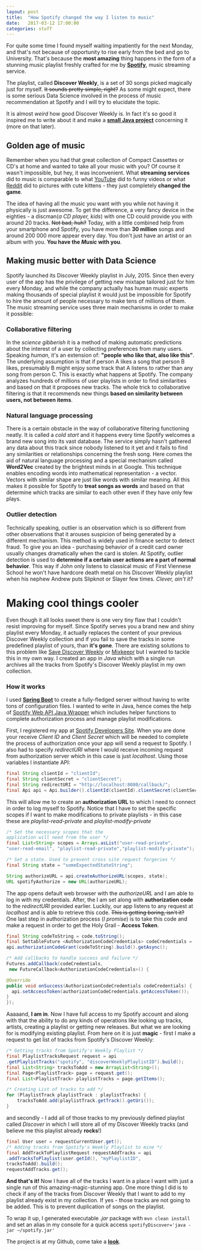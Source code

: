 ```yaml
---
layout: post
title:  "How Spotify changed the way I listen to music"
date:   2017-03-12 17:00:00
categories: stuff
---
```

For quite some time I found myself waiting impatiently for the next Monday, and
that's not because of opportunity to rise early from the bed and go to University.
That's because the **most amazing** thing happens in the form of a stunning music
playlist freshly crafted for me by **[Spotify](https://www.spotify.com)**, music streaming service.

The playlist, called **Discover Weekly**, is a set of 30 songs picked magically just
for myself. ~~It sounds pretty simple, right?~~ As some might expect, there is some serious Data
Science involved in the process of music recommendation at Spotify and I will try to elucidate the topic.

It is almost *weird* how good Discover Weekly is. In fact it's so good it inspired me to
write about it and make a **[small Java project](https://github.com/dyngosz/spotify-discover-playlist)** concerning it (more on that later).


## Golden age of music
Remember when you had that great collection of Compact Cassettes or CD's at home and wanted to take
all your music with you?
Of course it wasn't impossible, but hey, it was inconvenient.
What **streaming services** did to music is comparable to what [YouTube](https://www.youtube.com/results?search_query=funny+video) did to funny videos or what
[Reddit](https://www.reddit.com/r/cats/) did to pictures with cute kittens - they just completely **changed the game**.

The idea of having all the music you want with you while not having it physically is just awesome.
To get the difference, a very fancy device in the eighties - a discman(*a CD player, kids*) with one CD could provide you with around 20 tracks. ~~Not bad, huh?~~ Today, with a little combined help from
your smartphone and Spotify, you have more than **30 million** songs and around 200 000 more appear every day.
You don't just have an artist or an album with you. **You have the *Music* with you**.

## Making music better with Data Science
Spotify launched its Discover Weekly playlist in July, 2015. Since then every user of the app has the
privilege of getting new mixtape tailored just for him every Monday, and while the company actually has
human music experts making thousands of special playlist it would just be impossible for Spotify to hire
the amount of people necessary to make tens of millions of them. The music streaming service uses three
main mechanisms in order to make it possible:
### Collaborative filtering
In the *science gibberish* it is a method of making automatic predictions about the interest of a user
by collecting preferences from many users. Speaking *human*, it's an extension of: **"people who like
that, also like this"**. The underlying assumption is that if person A likes a song that person B likes,
presumably B might enjoy some track that A listens to rather than any song from person C.
This is exactly what happens at Spotify. The company analyzes hundreds of millions of user playlists in order to find similarities and based on that it proposes new tracks.
The whole trick to collaborative filtering is that it recommends
new things **based on similarity between users, not between items**.
### Natural language processing
There is a certain obstacle in the way of collaborative filtering functioning neatly.
It is called a *cold start* and it happens every time Spotify welcomes a brand new song into its
vast database. The service simply hasn't gathered any data about this track since nobody
listened to it yet and it fails to find any similarities or relationships concerning the fresh song.
Here comes the aid of natural language processing and a special mechanism called **Word2Vec** created
by the brightest minds in at Google. This technique enables encoding words into mathematical
representation - a vector. Vectors with similar shape are just like words with similar meaning.
All this makes it possible for Spotify to **treat songs as words** and based on that determine which
tracks are similar to each other even if they have only few plays.
### Outlier detection
Technically speaking, outlier is an observation which is so different from other observations that it
arouses suspicion of being generated by a different mechanism.
This method is widely used in finance sector to detect fraud. To give you an idea - purchasing behavior of a credit card owner usually changes dramatically when the card is stolen.
At Spotify, outlier detection is used to **determine if a certain user actions are a part of normal
behavior**. This way if John only listens to classical music of First Viennese School he won't have
hardcore death metal on his Discover Weekly playlist when his nephew Andrew
puts Slipknot or Slayer few times. *Clever, ain't it?*

# Making cool things cooler
Even though it all looks sweet there is one very tiny flaw that I couldn't resist improving for myself.
Since Spotify serves you a brand new and shiny playlist every Monday, it actually replaces the content
of your previous Discover Weekly collection and if you fail to save the tracks in some predefined
playlist of yours, than **it's gone**.
There are existing solutions to this problem like [Save Discover Weekly](http://www.savediscoverweekly.com/)
or [Mixkeepr](http://www.mixkeepr.com/) but I wanted to tackle this in my own way.
I created an app in *Java* which with a single run archives all the tracks from Spotify's Discover
Weekly playlist in my own collection.

### How it works
I used **[Spring Boot](https://projects.spring.io/spring-boot/)** to create a fully-fledged server without having to write tons of configuration files.
I wanted to write in Java, hence comes the help of [Spotify Web API Java Wrapper](https://github.com/thelinmichael/spotify-web-api-java) which
includes helper functions to complete authorization process and manage playlist modifications.

First, I registered my app at [Spotify Developers Site](https://developer.spotify.com/). When you
are done your receive *Client ID* and *Client Secret* which will be needed to complete
the process of authorization once your app will send a request to Spotify.
I also had to specify *redirectURI* where I would receive incoming request from
authorization server which in this case is just *localhost*.
Using those variables I instantiate API:

``` java
final String clientId = "clientId";
final String clientSecret = "clientSecret";
final String redirectURI = "http://localhost:8080/callback/";
final Api api = Api.builder().clientId(clientId).clientSecret(clientSecret).redirectURI(redirectURI).build();
```

This will allow me to create an **authorization URL** to which I need to connect in order to log
myself to Spotify. Notice that I have to set the specific scopes if I want to make
modifications to private playlists - in this case these are *playlist-read-private*
and *playlist-modify-private*
``` java
/* Set the necessary scopes that the
application will need from the user */
final List<String> scopes = Arrays.asList("user-read-private",
"user-read-email", "playlist-read-private","playlist-modify-private");

/* Set a state. Used to prevent cross site request forgeries */
final String state = "someExpectedStateString";

String authorizeURL = api.createAuthorizeURL(scopes, state);
URL spotifyAuthorize = new URL(authorizeURL);
```
The app opens default web browser with the *authorizeURL* and I am able to log in
with my credentials.
After, the I am set along with **authorization code** to the *redirectURI* provided earlier.
Luckily, our app listens to any request at *localhost* and is able to retrieve this code.
~~This is getting boring, isn't it?~~
One last step in authorization process (*I promise*) is to take this code and make a
request in order to get the Holy Grail - **Access Token**.
``` java
final String codeToString = code.toString();
final SettableFuture <AuthorizationCodeCredentials> codeCredentials =
api.authorizationCodeGrant(codeToString).build().getAsync();

/* Add callbacks to handle success and failure */
Futures.addCallback(codeCredentials,
 new FutureCallback<AuthorizationCodeCredentials>() {

@Override
public void onSuccess(AuthorizationCodeCredentials codeCredentials) {
  api.setAccessToken(authorizationCodeCredentials.getAccessToken());
}
});
```
Aaaaand, **I am in**. Now I have full access to my Spotify account and along with that
the ability to do any kinds of operations like looking up tracks, artists, creating a playlist
or getting new releases. But what we are looking for is modifying existing playlist.
From here on it is just **magic** - first I make a request to get list of tracks from
Spotify's Discover Weekly:
``` java
/* Getting tracks from Spotify's Weekly Playlist */
final PlaylistTracksRequest request = api
.getPlaylistTracks("spotify", "discoverWeeklyPlaylistID").build();
final List<String> tracksToAdd = new ArrayList<String>();
final Page<PlaylistTrack> page = request.get();
final List<PlaylistTrack> playlistTracks = page.getItems();

/* Creating List of tracks to add */
for (PlaylistTrack playlistTrack : playlistTracks) {
	tracksToAdd.add(playlistTrack.getTrack().getUri());
}
```
and secondly - I add all of those tracks to my previously defined playlist
called *Discover* in which I will store all of my Discover Weekly tracks
(and believe me this playlist already **rocks**!)
``` java
final User user = requestCurrentUser.get();
/* Adding tracks from Spotify's Weekly Playlist to mine */
final AddTrackToPlaylistRequest requestAddTracks = api
.addTracksToPlaylist(user.getId(), "myPlaylistID",
tracksToAdd).build();
requestAddTracks.get();
```
**And that's it!** Now I have all of the tracks I want in a place I want with
just a single run of this amazing-magic-stunning app. One more thing I did is to
check if any of the tracks from Discover Weekly that I want to add to my playlist already exist
in my collection.
If yes - those tracks are not going to be added.
This is to prevent duplication of songs on the playlist.

To wrap it up, I generated executable *.jar* package with `mvn clean install` and
set an alias in my console for a quick access
`spotifyDiscover='java -jar ~/spotify.jar'`

The project is at my Github, come take a **[look](https://github.com/dyngosz/spotify-discover-playlist)**.
